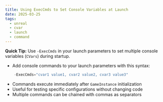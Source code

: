 ```yaml
---
title: Using ExecCmds to Set Console Variables at Launch
date: 2025-03-25
tags:
  - unreal
  - cvar
  - launch
  - command
---
```

**Quick Tip:** Use `-ExecCmds` in your launch parameters to set multiple console variables (`CVars`) during startup.

- Add console commands to your launch parameters with this syntax:	
```cpp
	-ExecCmds="cvar1 value1, cvar2 value2, cvar3 value3"
``` 
- Commands execute immediately after `GameInstance` initialization
- Useful for testing specific configurations without changing code
- Multiple commands can be chained with commas as separators